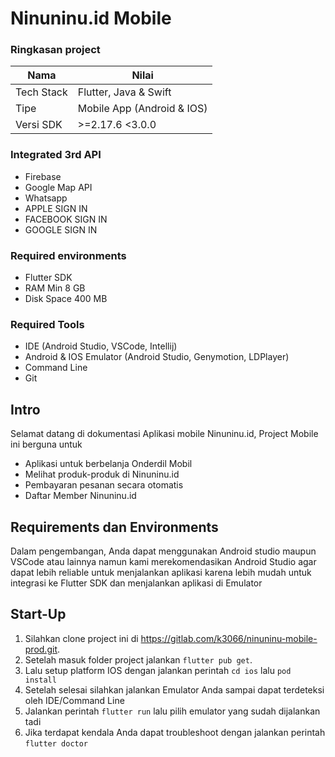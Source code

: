 # Ninuninu.id Mobile 
### Ringkasan project
| Nama         | Nilai               |
|--------------|---------------------|
| Tech Stack    | Flutter, Java & Swift |
| Tipe   | Mobile App (Android & IOS)        |
| Versi SDK       | >=2.17.6 <3.0.0      |

### Integrated 3rd API

- Firebase
- Google Map API
- Whatsapp
- APPLE SIGN IN
- FACEBOOK SIGN IN
- GOOGLE SIGN IN 

### Required environments

- Flutter SDK
- RAM Min 8 GB
- Disk Space 400 MB


### Required Tools
- IDE (Android Studio, VSCode, Intellij)
- Android & IOS Emulator (Android Studio, Genymotion, LDPlayer)
- Command Line
- Git

## Intro

Selamat datang di dokumentasi Aplikasi mobile Ninuninu.id, Project Mobile ini berguna untuk
- Aplikasi untuk berbelanja Onderdil Mobil
- Melihat produk-produk di Ninuninu.id
- Pembayaran pesanan secara otomatis
- Daftar Member Ninuninu.id

## Requirements dan Environments

Dalam pengembangan, Anda dapat menggunakan Android studio maupun VSCode atau lainnya namun kami merekomendasikan Android Studio agar dapat lebih reliable untuk menjalankan aplikasi karena lebih mudah untuk integrasi ke Flutter SDK dan menjalankan aplikasi di Emulator


## Start-Up

1. Silahkan clone project ini di https://gitlab.com/k3066/ninuninu-mobile-prod.git.
2. Setelah masuk folder project jalankan `flutter pub get`.
3. Lalu setup platform IOS dengan jalankan perintah `cd ios`
lalu `pod install`
4. Setelah selesai silahkan jalankan Emulator Anda sampai dapat terdeteksi oleh IDE/Command Line
5. Jalankan perintah `flutter run` lalu pilih emulator yang sudah dijalankan tadi 
6. Jika terdapat kendala Anda dapat troubleshoot dengan jalankan perintah `flutter doctor`


